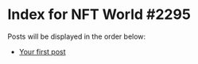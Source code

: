 # Index for NFT World #2295
Posts will be displayed in the order below:

- [Your first post](./001-first.md)

